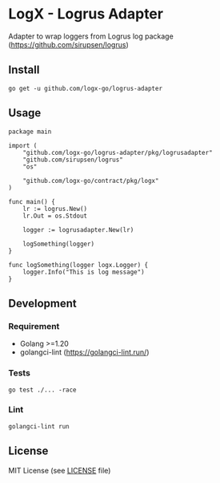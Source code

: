# LogX - Logrus Adapter

Adapter to wrap loggers from Logrus log package (https://github.com/sirupsen/logrus)

## Install

```shell
go get -u github.com/logx-go/logrus-adapter
```

## Usage

```golang
package main

import (
	"github.com/logx-go/logrus-adapter/pkg/logrusadapter"
	"github.com/sirupsen/logrus"
	"os"

	"github.com/logx-go/contract/pkg/logx"
)

func main() {
	lr := logrus.New()
	lr.Out = os.Stdout

	logger := logrusadapter.New(lr)

	logSomething(logger)
}

func logSomething(logger logx.Logger) {
	logger.Info("This is log message")
}
```

## Development

### Requirement
- Golang >=1.20
- golangci-lint (https://golangci-lint.run/)

### Tests

```shell
go test ./... -race
```

### Lint

```shell
golangci-lint run
```

## License

MIT License (see [LICENSE](LICENSE) file)

